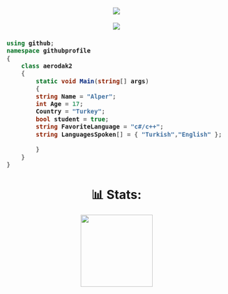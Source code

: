 <h1 align="center">
  <a href="https://git.io/typing-svg">
    <img src="https://readme-typing-svg.herokuapp.com/?lines=Hello,+World!;My+name+is+Arda.;Welcome+to+my+profile!&center=true&size=27">
  </a>
</h1>

<p align="center">
  <a href="https://github.com/ryo-ma/github-profile-trophy">
    <img src="https://github-profile-trophy.vercel.app/?username=aerodak2&theme=monokai&column=8&no-frame=true&no-bg=true">
  </a>
</p>

<h3>
  
```csharp
using github;
namespace githubprofile
{
    class aerodak2
    {
        static void Main(string[] args)
        {
		string Name = "Alper";
		int Age = 17;
		Country = "Turkey";
		bool student = true;
		string FavoriteLanguage = "c#/c++";
		string LanguagesSpoken[] = { "Turkish","English" };
		
        }
    }
}
```
<h1 align="center"> 📊 Stats: </h1>

<p align="center">
  <a href="https://github.com/anuraghazra/github-readme-stats">
    <img src="https://github-readme-stats.vercel.app/api?username=aerodak2&show_icons=true&bg_color=0d1117&text_color=FFF&border_color=444" height="165">
  </a>
</p>

